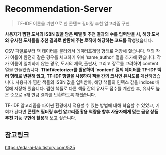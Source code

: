 # Recommendation-Server
> TF-IDF 이론을 기반으로 한 콘텐츠 필터링 추천 알고리즘 구현

**사용자가 찜한 도서의 ISBN 값을 담은 배열 및 추천 결과의 수를 입력받을 시, 해당 도서와 유사한 도서들을 추천 결과로 반환해 주는 로직에 해당하는 코드를 작성**했습니다.

CSV 파일로부터 책 데이터를 불러와서 데이터프레임 형태로 저장해 줬습니다. 책의 작가 이름이 완전히 같은 경우를 체크하기 위해 ‘same_author’ 열을 추가해 줬습니다. 작가 이름이 일치하지 않는 경우, 도서의 제목, 출판사, 그리고 장르를 고려하여 content 열을 만들었습니다. **TfidfVectorizer를 활용하여 ‘content’ 열의 데이터를 TF-IDF 벡터 형태로 변환해 줬고, TF-IDF 행렬을 사용하여 책들 간의 코사인 유사도를 계산**하였습니다. 사용자가 찜한 책들의 ISBN 값을 입력받아, 해당 책들의 인덱스 값을 indices 배열에 저장해 줬습니다. 찜한 책들로 다른 책들 간의 유사도 점수를 계산한 후, 유사도 높은 순으로 n개 만큼 결과를 반환하도록 해줬습니다.

TF-IDF 알고리즘을 파이썬 환경에서 적용할 수 있는 방법에 대해 학습할 수 있었고, 기회가 된다면 **콘텐츠 필터링 추천 알고리즘 활용 역량을 향후 사용자에게 맞는 금융 상품 추천 기능 구현에 활용**해 보고 싶습니다.

## 참고링크
https://eda-ai-lab.tistory.com/525
